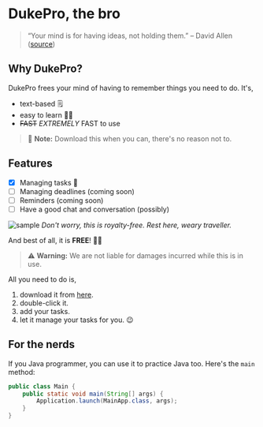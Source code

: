 # DukePro, the bro

> “Your mind is for having ideas, not holding them.” – David Allen ([source](https://dansilvestre.com/productivity-quotes/))

## Why DukePro?

DukePro frees your mind of having to remember things you need to do. It's,
* text-based 🗒️
* easy to learn 🧑‍🏫
* ~~FAST~~ *EXTREMELY* FAST to use

> :memo: **Note:** Download this when you can, there's no reason not to.

## Features
- [x] Managing tasks 🎉
- [ ] Managing deadlines (coming soon)
- [ ] Reminders (coming soon)
- [ ] Have a good chat and conversation (possibly)

![sample](https://cdn.pixabay.com/photo/2021/08/21/10/36/mountains-6562436_960_720.jpg "Here's some scenery while you scroll")
*Don't worry, this is royalty-free. Rest here, weary traveller.*

And best of all, it is **FREE**! 🎉🥳

> :warning: **Warning:** We are not liable for damages incurred while this is in use.

All you need to do is,
1. download it from [here](https://nus-cs2103-ay2122s2.github.io/website/schedule/week4/project.html).
2. double-click it.
3. add your tasks.
4. let it manage your tasks for you. 😉

## For the nerds

If you Java programmer, you can use it to practice Java too. Here's the `main` method:

```java
public class Main {
    public static void main(String[] args) {
        Application.launch(MainApp.class, args);
    }
}
```
